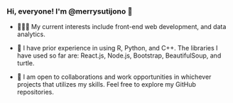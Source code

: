 ### Hi, everyone! I'm @merrysutijono 👋

- 👩🏻‍💻 My current interests include front-end web development, and data analytics. 

- 🍃 I have prior experience in using R, Python, and C++. The libraries I have used so far are: React.js, Node.js, Bootstrap, BeautifulSoup, and turtle.

- 🌻 I am open to collaborations and work opportunities in whichever projects that utilizes my skills. Feel free to explore my GitHub repositories.
